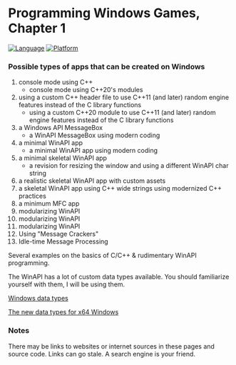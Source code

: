# Programming Windows Games, Chapter 1
[![Language](https://img.shields.io/badge/Language%20-C++-blue.svg)](https://github.com/GeorgePimpleton/Win32-games/)
[![Platform](https://img.shields.io/badge/Platform%20-Win32-blue.svg)](https://github.com/GeorgePimpleton/Win32-games/)

### Possible types of apps that can be created on Windows
1. console mode using C++
   + console mode using C++20's modules
2. using a custom C++ header file to use C++11 (and later) random engine features instead of the C library functions
   + using a custom C\+\+20 module to use C++11 (and later) random engine features instead of the C library functions
3. a Windows API MessageBox
   + a WinAPI MessageBox using modern coding
4. a minimal WinAPI app
   + a minimal WinAPI app using modern coding
5. a minimal skeletal WinAPI app
   + a revision for resizing the window and using a different WinAPI char string
6. a realistic skeletal WinAPI app with custom assets
7. a skeletal WinAPI app using C++ wide strings using modernized C++ practices
8. a minimum MFC app
9. modularizing WinAPI
10. modularizing WinAPI
11. modularizing WinAPI
12. Using "Message Crackers"
13. Idle-time Message Processing

Several examples on the basics of C/C++ & rudimentary WinAPI programming.

The WinAPI has a lot of custom data types available.  You should familiarize yourself with them,  I will be using them.

[Windows data types](https://learn.microsoft.com/en-us/windows/win32/winprog/windows-data-types)

[The new data types for x64 Windows](https://learn.microsoft.com/en-us/windows/win32/winprog64/the-new-data-types)

### Notes
There may be links to websites or internet sources in these pages and source code. Links can go stale. A search engine is your friend.
